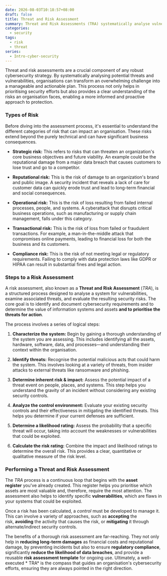 ```yaml
---
date: 2026-08-03T10:18:57+08:00
draft: false
title: Threat and Risk Assessment
summary: Threat and Risk Assessments (TRA) systematically analyse vulnerabilities and threats then prioritise appropriate responses.  Risks span strategic, reputational, operational, transactional, and compliance domains, all with significant business impact. Through structured steps of system characterisation, threat identification, impact evaluation, control analysis, likelihood, and risk ratings, TRAs guide proactive protection, regulatory compliance, and maintain cybersecurity resilience.
categories:
  - security
tags:
  - risk
  - threat
series:
  - Intro-cyber-security
---
```

Threat and risk assessments are a crucial component of any robust cybersecurity strategy.  By systematically analysing potential threats and vulnerabilities, organisations can transform an overwhelming challenge into a manageable and actionable plan.   This process not only helps in prioritising security efforts but also provides a clear understanding of the risks an organisation faces, enabling a more informed and proactive approach to protection.

### Types of Risk

Before diving into the assessment process, it's essential to understand the different categories of risk that can impact an organisation.  These risks extend beyond the purely technical and can have significant business consequences.

- **Strategic risk:** This refers to risks that can threaten an organization's core business objectives and future viability. An example could be the reputational damage from a major data breach that causes customers to lose trust and go to a competitor.

- **Reputational risk:** This is the risk of damage to an organization's brand and public image.  A security incident that reveals a lack of care for customer data can quickly erode trust and lead to long-term financial and social consequences.

- **Operational risk:** This is the risk of loss resulting from failed internal processes, people, and systems.  A cyberattack that disrupts critical business operations, such as manufacturing or supply chain management, falls under this category.

- **Transactional risk:** This is the risk of loss from failed or fraudulent transactions.  For example, a man-in-the-middle attack that compromises online payments, leading to financial loss for both the business and its customers.

- **Compliance risk:** This is the risk of not meeting legal or regulatory requirements.  Failing to comply with data protection laws like GDPR or HIPAA can result in substantial fines and legal action.

### Steps to a Risk Assessment

A risk assessment, also known as a **Threat and Risk Assessment**  (*TRA*), is a structured process designed to analyse a system for vulnerabilities, examine associated threats, and evaluate the resulting security risks. The core goal is to identify and document cybersecurity requirements and to determine the value of information systems and assets **and to prioritise  the threats for action**.

The process involves a series of logical steps:

1. **Characterize the system:** Begin by gaining a thorough understanding of the system you are assessing. This includes identifying all the assets, hardware, software, data, and processes—and understanding their context within the organisation.

2. **Identify threats:** Recognise the potential malicious acts that could harm the system. This involves looking at a variety of threats, from insider attacks to external threats like ransomware and phishing.

3. **Determine inherent risk & impact:** Assess the potential impact of a threat event on people, places, and systems. This step helps you understand the gravity of an incident without considering any existing security controls.
  
4. **Analyze the control environment:** Evaluate your existing security controls and their effectiveness in mitigating the identified threats. This helps you determine if your current defenses are sufficient.
  
5. **Determine a likelihood rating:** Assess the probability that a specific threat will occur, taking into account the weaknesses or vulnerabilities that could be exploited.
  
6. **Calculate the risk rating:** Combine the impact and likelihood ratings to determine the overall risk. This provides a clear, quantitative or qualitative measure of the risk level.

### Performing a Threat and Risk Assessment

The *TRA* process is a continuous loop that begins with the **asset register** you've already created. This register helps you prioritise which assets are most valuable and, therefore, require the most attention. The assessment also helps to identify specific **vulnerabilities**, which are flaws in your systems that could be exploited.

Once a risk has been calculated, a *control* must be developed to manage it.  This can involve a variety of approaches, such as **accepting** the risk, **avoiding** the activity that causes the risk, or **mitigating** it through alternate/indirect security controls.

The benefits of a thorough risk assessment are far-reaching. They not only help in **reducing long-term damages** as financial costs and reputational damage,  by preventing  incidents but also to ensure **regulatory compliance**, significantly **reduce the likelihood of data breaches**, and provide a reusable **risk assessment template** for ongoing use. Ultimately, a well-executed             * TRA* is the compass that guides an organisation's cybersecurity efforts, ensuring they are always pointed in the right direction.